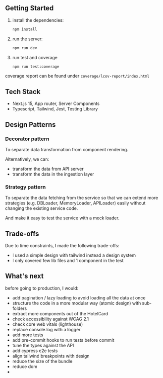 ## Getting Started

1. install the dependencies:
    ```bash
    npm install
    ```

2. run the server:
    ```bash
    npm run dev
    ```

3. run test and coverage
    ```bash
    npm run test:coverage
    ```
coverage report can be found under `coverage/lcov-report/index.html`

## Tech Stack
 * Next.js 15, App router, Server Components
 * Typescript, Tailwind, Jest, Testing Library

## Design Patterns
### Decorator pattern
To separate data transformation from component rendering.

Alternatively, we can:
* transform the data from API server
* transform the data in the ingestion layer

### Strategy pattern
To separate the data fetching from the service so that we can extend more
strategies (e.g. DBLoader, MemoryLoader, APILoader) easily without changing
the existing service code. 

And make it easy to test the service with a mock loader.

## Trade-offs
Due to time constraints, I made the following trade-offs:
* I used a simple design with tailwind instead a design system
* I only covered few lib files and 1 component in the test

## What's next
before going to production, I would:
* add pagination / lazy loading to avoid loading all the data at once
* structure the code in a more modular way (atomic design) with sub-folders
* extract more components out of the HotelCard
* check accessibility against WCAG 2.1
* check core web vitals (lighthouse)
* replace console.log with a logger
* add more tests
* add pre-commit hooks to run tests before commit
* tune the types against the API
* add cypress e2e tests
* align tailwind breakpoints with design
* reduce the size of the bundle
* reduce dom
* 
